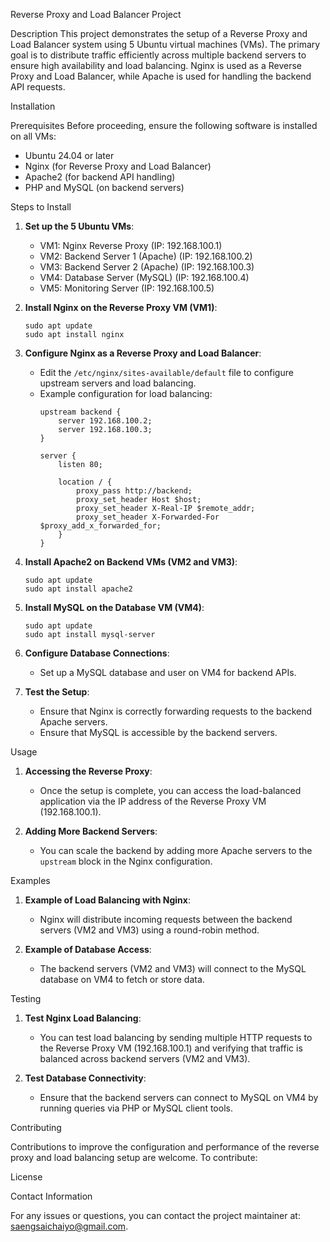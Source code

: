 

 Reverse Proxy and Load Balancer Project

 Description
This project demonstrates the setup of a Reverse Proxy and Load Balancer system using 5 Ubuntu virtual machines (VMs). The primary goal is to distribute traffic efficiently across multiple backend servers to ensure high availability and load balancing. Nginx is used as a Reverse Proxy and Load Balancer, while Apache is used for handling the backend API requests.

 Installation

 Prerequisites
Before proceeding, ensure the following software is installed on all VMs:
- Ubuntu 24.04 or later
- Nginx (for Reverse Proxy and Load Balancer)
- Apache2 (for backend API handling)
- PHP and MySQL (on backend servers)

 Steps to Install

1. **Set up the 5 Ubuntu VMs**:
   - VM1: Nginx Reverse Proxy (IP: 192.168.100.1)
   - VM2: Backend Server 1 (Apache) (IP: 192.168.100.2)
   - VM3: Backend Server 2 (Apache) (IP: 192.168.100.3)
   - VM4: Database Server (MySQL) (IP: 192.168.100.4)
   - VM5: Monitoring Server (IP: 192.168.100.5)

2. **Install Nginx on the Reverse Proxy VM (VM1)**:
   ```
   sudo apt update
   sudo apt install nginx
   ```

3. **Configure Nginx as a Reverse Proxy and Load Balancer**:
   - Edit the `/etc/nginx/sites-available/default` file to configure upstream servers and load balancing.
   - Example configuration for load balancing:
     ```nginx
     upstream backend {
         server 192.168.100.2;
         server 192.168.100.3;
     }

     server {
         listen 80;

         location / {
             proxy_pass http://backend;
             proxy_set_header Host $host;
             proxy_set_header X-Real-IP $remote_addr;
             proxy_set_header X-Forwarded-For $proxy_add_x_forwarded_for;
         }
     }
     ```

4. **Install Apache2 on Backend VMs (VM2 and VM3)**:
   ```
   sudo apt update
   sudo apt install apache2
   ```

5. **Install MySQL on the Database VM (VM4)**:
   ```
   sudo apt update
   sudo apt install mysql-server
   ```

6. **Configure Database Connections**:
   - Set up a MySQL database and user on VM4 for backend APIs.

7. **Test the Setup**:
   - Ensure that Nginx is correctly forwarding requests to the backend Apache servers.
   - Ensure that MySQL is accessible by the backend servers.

 Usage

1. **Accessing the Reverse Proxy**:
   - Once the setup is complete, you can access the load-balanced application via the IP address of the Reverse Proxy VM (192.168.100.1).

2. **Adding More Backend Servers**:
   - You can scale the backend by adding more Apache servers to the `upstream` block in the Nginx configuration.

 Examples

1. **Example of Load Balancing with Nginx**:
   - Nginx will distribute incoming requests between the backend servers (VM2 and VM3) using a round-robin method.

2. **Example of Database Access**:
   - The backend servers (VM2 and VM3) will connect to the MySQL database on VM4 to fetch or store data.

 Testing

1. **Test Nginx Load Balancing**:
   - You can test load balancing by sending multiple HTTP requests to the Reverse Proxy VM (192.168.100.1) and verifying that traffic is balanced across backend servers (VM2 and VM3).

2. **Test Database Connectivity**:
   - Ensure that the backend servers can connect to MySQL on VM4 by running queries via PHP or MySQL client tools.

 Contributing

Contributions to improve the configuration and performance of the reverse proxy and load balancing setup are welcome. To contribute:



 License


 Contact Information

For any issues or questions, you can contact the project maintainer at: saengsaichaiyo@gmail.com.
```

